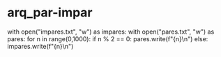 # arq_par-impar

with open("impares.txt", "w") as impares:
  with open("pares.txt", "w") as pares:
    for n in range(0,1000):
      if n % 2 == 0:
        pares.write(f"{n}\n")
      else:
        impares.write(f"{n}\n")
